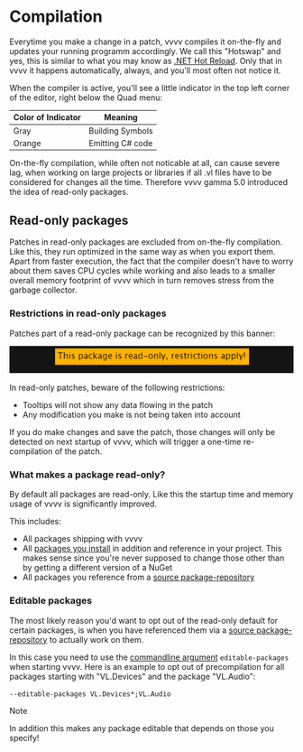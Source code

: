 # Compilation

Everytime you make a change in a patch, vvvv compiles it on-the-fly and updates your running programm accordingly. We call this "Hotswap" and yes, this is similar to what you may know as [.NET Hot Reload](https://devblogs.microsoft.com/dotnet/introducing-net-hot-reload/). Only that in vvvv it happens automatically, always, and you'll most often not notice it. 

When the compiler is active, you'll see a little indicator in the top left corner of the editor, right below the Quad menu:

Color of Indicator|Meaning
-|-
Gray|Building Symbols
Orange|Emitting C# code

On-the-fly compilation, while often not noticable at all, can cause severe lag, when working on large projects or libraries if all .vl files have to be considered for changes all the time. Therefore vvvv gamma 5.0 introduced the idea of read-only packages.

## Read-only packages
Patches in read-only packages are excluded from on-the-fly compilation. Like this, they run optimized in the same way as when you export them. Apart from faster execution, the fact that the compiler doesn't have to worry about them saves CPU cycles while working and also leads to a smaller overall memory footprint of vvvv which in turn removes stress from the garbage collector. 

### Restrictions in read-only packages
Patches part of a read-only package can be recognized by this banner:

![](../../images/reference/language/readonly-package-banner.png)

In read-only patches, beware of the following restrictions:
- Tooltips will not show any data flowing in the patch
- Any modification you make is not being taken into account

If you do make changes and save the patch, those changes will only be detected on next startup of vvvv, which will trigger a one-time re-compilation of the patch. 

### What makes a package read-only?
By default all packages are read-only. Like this the startup time and memory usage of vvvv is significantly improved.

This includes:
- All packages shipping with vvvv
- All [packages you install](../hde/managing-nugets.md) in addition and reference in your project. This makes sense since you're never supposed to change those other than by getting a different version of a NuGet
- All packages you reference from a [source package-repository](../extending/contributing.md#source-package-repositories)

### Editable packages
The most likely reason you'd want to opt out of the read-only default for certain packages, is when you have referenced them via a [source package-repository](../extending/contributing.md#source-package-repositories) to actually work on them. 

In this case you need to use the [commandline argument](../hde/commandline-arguments.md) `editable-packages` when starting vvvv. Here is an example to opt out of precompilation for all packages starting with "VL.Devices" and the package "VL.Audio": 

    --editable-packages VL.Devices*;VL.Audio

> [!NOTE]
> In addition this makes any package editable that depends on those you specify!
